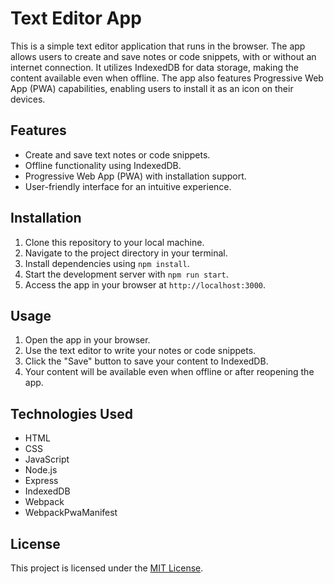 # Text Editor App

This is a simple text editor application that runs in the browser. The app allows users to create and save notes or code snippets, with or without an internet connection. It utilizes IndexedDB for data storage, making the content available even when offline. The app also features Progressive Web App (PWA) capabilities, enabling users to install it as an icon on their devices.

## Features

- Create and save text notes or code snippets.
- Offline functionality using IndexedDB.
- Progressive Web App (PWA) with installation support.
- User-friendly interface for an intuitive experience.

## Installation

1. Clone this repository to your local machine.
2. Navigate to the project directory in your terminal.
3. Install dependencies using `npm install`.
4. Start the development server with `npm run start`.
5. Access the app in your browser at `http://localhost:3000`.

## Usage

1. Open the app in your browser.
2. Use the text editor to write your notes or code snippets.
3. Click the "Save" button to save your content to IndexedDB.
4. Your content will be available even when offline or after reopening the app.

## Technologies Used

- HTML
- CSS
- JavaScript
- Node.js
- Express
- IndexedDB
- Webpack
- WebpackPwaManifest

## License

This project is licensed under the [MIT License](LICENSE).
